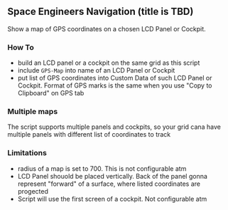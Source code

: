 ﻿Space Engineers Navigation (title is TBD)
-----------

Show a map of GPS coordinates on a chosen LCD Panel or Cockpit.

### How To
- build an LCD panel or a cockpit on the same grid as this script
- include `GPS-Map` into name of an LCD Panel or Cockpit
- put list of GPS coordinates into Custom Data of such LCD Panel or Cockpit. Format of GPS marks is the same when you use "Copy to Clipboard" on GPS tab

### Multiple maps
The script supports multiple panels and cockpits, so your grid cana have multiple panels with different list of coordinates to track


### Limitations
- radius of a map is set to 700. This is not configurable atm
- LCD Panel shouold be placed vertically. Back of the panel gonna represent "forward" of a surface, where listed coordinates are progected
- Script will use the first screen of a cockpit. Not configurable atm

